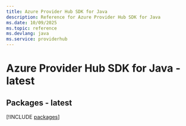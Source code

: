 ```yaml
---
title: Azure Provider Hub SDK for Java
description: Reference for Azure Provider Hub SDK for Java
ms.date: 10/09/2025
ms.topic: reference
ms.devlang: java
ms.service: providerhub
---
```

# Azure Provider Hub SDK for Java - latest
## Packages - latest
[!INCLUDE [packages](provider-hub-index.md)]